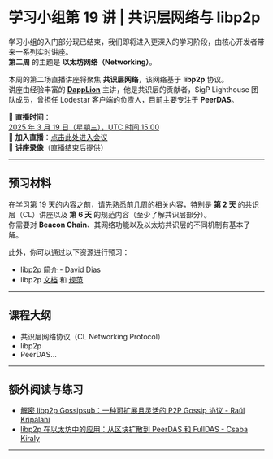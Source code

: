 # 学习小组第 19 讲 | 共识层网络与 libp2p

学习小组的入门部分现已结束，我们即将进入更深入的学习阶段，由核心开发者带来一系列实时讲座。  
**第二周** 的主题是 **以太坊网络（Networking）**。

本周的第二场直播讲座将聚焦 **共识层网络**，该网络基于 **libp2p** 协议。  
讲座由经验丰富的 **[DappLion](https://github.com/dappplion)** 主讲，他是共识层的贡献者，SigP Lighthouse 团队成员，曾担任 Lodestar 客户端的负责人，目前主要专注于 **PeerDAS**。

📅 **直播时间**：  
[2025 年 3 月 19 日（星期三），UTC 时间 15:00](https://www.timeanddate.com/worldclock/converter.html?iso=20250319T150000&p1=1440&p2=37&p3=136&p4=237&p5=923&p6=204&p7=671&p8=16&p9=41&p10=107&p11=28)  
📌 **加入直播**：[点击此处进入会议](https://meet.ethereum.org/eps-office-hours)  
🎥 **讲座录像**（直播结束后提供）

---

## 预习材料

在学习第 19 天的内容之前，请先熟悉前几周的相关内容，特别是 **第 2 天** 的共识层（CL）讲座以及 **第 6 天** 的规范内容（至少了解共识层部分）。  
你需要对 **Beacon Chain**、其网络功能以及以太坊共识层的不同机制有基本了解。

此外，你可以通过以下资源进行预习：

- [libp2p 简介 - David Dias](https://www.youtube.com/watch?v=CRe_oDtfRLw)
- libp2p [文档](https://docs.libp2p.io/) 和 [规范](https://github.com/libp2p/specs)

---

## 课程大纲

- 共识层网络协议（CL Networking Protocol）
- libp2p
- PeerDAS...

---

## 额外阅读与练习

- [解密 libp2p Gossipsub：一种可扩展且灵活的 P2P Gossip 协议 - Raúl Kripalani](https://www.youtube.com/watch?v=BUc4xta7Mfk)
- [libp2p 在以太坊中的应用：从区块扩散到 PeerDAS 和 FullDAS - Csaba Kiraly](https://www.youtube.com/watch?v=sI_Qr1vHUk4)

---

